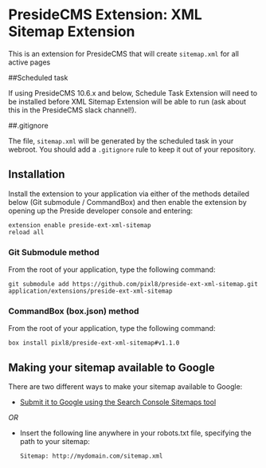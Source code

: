 # PresideCMS Extension: XML Sitemap Extension

This is an extension for PresideCMS that will create `sitemap.xml` for all active pages

##Scheduled task

If using PresideCMS 10.6.x and below, Schedule Task Extension will need to be installed before XML Sitemap Extension will be able to run (ask about this in the PresideCMS slack channel!).

##.gitignore

The file, `sitemap.xml` will be generated by the scheduled task in your webroot. You should add a `.gitignore` rule to keep it out of your repository.

## Installation

Install the extension to your application via either of the methods detailed below (Git submodule / CommandBox) and then enable the extension by opening up the Preside developer console and entering:

	extension enable preside-ext-xml-sitemap
	reload all

### Git Submodule method
From the root of your application, type the following command:

	git submodule add https://github.com/pixl8/preside-ext-xml-sitemap.git application/extensions/preside-ext-xml-sitemap

### CommandBox (box.json) method
From the root of your application, type the following command:

	box install pixl8/preside-ext-xml-sitemap#v1.1.0

## Making your sitemap available to Google
There are two different ways to make your sitemap available to Google:

* [Submit it to Google using the Search Console Sitemaps tool](https://www.google.com/webmasters/tools/sitemap-list)

*OR*

* Insert the following line anywhere in your robots.txt file, specifying the path to your sitemap:

	`Sitemap: http://mydomain.com/sitemap.xml`

